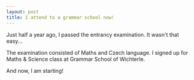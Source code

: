 ```yaml
---
layout: post
title: I attend to a grammar school now!
---
```

Just half a year ago, I passed the entrancy examination. 
It wasn't that easy... 

The examination consisted of Maths and Czech language. I signed 
up for Maths & Science class at Grammar School of Wichterle.

And now, I am starting!